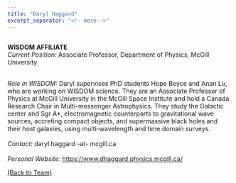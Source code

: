 ```yaml
---
title: "Daryl Haggard"
excerpt_separator: "<!--more-->"
---
```

<figure style="width: 150px" class="align-left"><a href="{{ site.baseurl }}{{page.url}}">
  <img src="{{ site.url }}{{ site.baseurl }}/assets/images/daryl-haggard.png" alt=""></a>
</figure>

<b>WISDOM AFFILIATE</b><br>
<i>Current Position:</i> Associate Professor, Department of Physics, McGill University<br>
<!--more-->
<br>
<i>Role in WISDOM:</i> Daryl supervises PhD students Hope Boyce and Anan Lu, who are working on WISDOM science. They are an Associate Professor of Physics at McGill University in the McGill Space Institute and hold a Canada Research Chair in Multi-messenger Astrophysics. They study the Galactic center and Sgr A*, electromagnetic counterparts to gravitational wave sources, accreting compact objects, and supermassive black holes and their host galaxies, using multi-wavelength and time domain surveys. 
<br><br>
<i>Contact:</i> daryl.haggard -at- mcgill.ca
<br><br>
<i>Personal Website:</i> <a href="https://www.dhaggard.physics.mcgill.ca/">https://www.dhaggard.physics.mcgill.ca/</a>

<a href="{{ site.url }}{{ site.baseurl }}/team/">(Back to Team)</a>